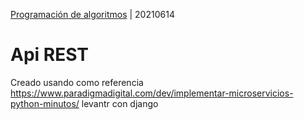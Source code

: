 [Programación de algoritmos](../README.md) | 20210614
# Api REST

Creado usando como referencia https://www.paradigmadigital.com/dev/implementar-microservicios-python-minutos/
levantr con django